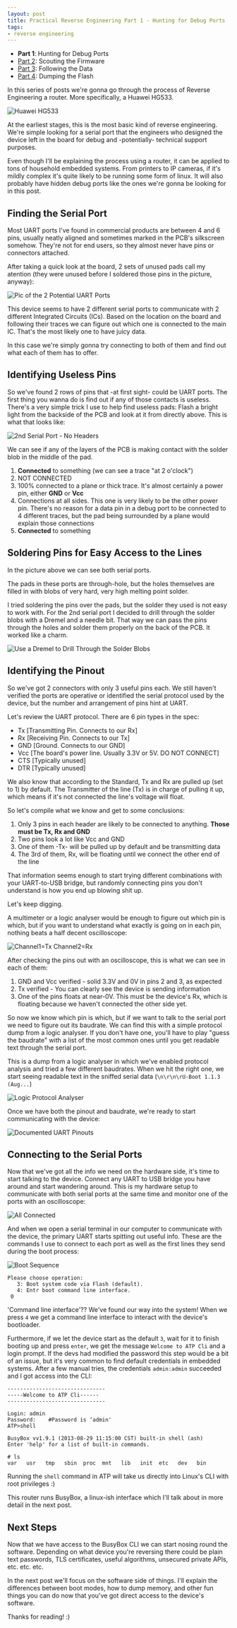 ```yaml
---
layout: post
title: Practical Reverse Engineering Part 1 - Hunting for Debug Ports
tags:
- reverse engineering
---
```


- **Part 1**: Hunting for Debug Ports
- [Part 2](http://jcjc-dev.com/2016/04/29/reversing-huawei-router-2-scouting-firmware/):
Scouting the Firmware
- [Part 3](http://jcjc-dev.com/2016/05/23/reversing-huawei-3-sniffing/):
Following the Data
- [Part 4](http://jcjc-dev.com/2016/06/08/reversing-huawei-4-dumping-flash/):
Dumping the Flash

In this series of posts we're gonna go through the process of Reverse Engineering
a router. More specifically, a Huawei HG533.

![Huawei HG533](https://i.imgur.com/UsxvPMo.jpg)

At the earliest stages, this is the most basic kind of reverse engineering.
We're simple looking for a serial port that the engineers who designed the device
left in the board for debug and -potentially- technical support purposes.

Even though I'll be explaining the process using a router, it can be applied to
tons of household embedded systems. From printers to IP cameras, if
it's mildly complex it's quite likely to be running some form of linux. It will
also probably have hidden debug ports like the ones we're gonna be looking for
in this post.

## Finding the Serial Port

Most UART ports I've found in commercial products are between 4 and 6 pins,
usually neatly aligned and sometimes marked in the PCB's silkscreen somehow.
They're not for end users, so they almost never have pins or connectors attached.

After taking a quick look at the board, 2 sets of unused pads call my atention
(they were unused before I soldered those pins in the picture, anyway):

![Pic of the 2 Potential UART Ports](https://i.imgur.com/5gJUa8R.jpg)

This device seems to have 2 different serial ports to communicate with
2 different Integrated Circuits (ICs). Based on the location on the board and
following their traces we can figure out which one is connected to the main IC.
That's the most likely one to have juicy data.

In this case we're simply gonna try connecting to both of them and find out what
each of them has to offer.

## Identifying Useless Pins

So we've found 2 rows of pins that -at first sight- could be UART ports. The
first thing you wanna do is find out if any of those contacts is useless.
There's a very simple trick I use to help find useless pads:
Flash a bright light from the backside of the PCB and look at it from directly
above. This is what that looks like:

![2nd Serial Port - No Headers](https://i.imgur.com/g0REmPG.jpg)

We can see if any of the layers of the PCB is making contact with the solder
blob in the middle of the pad.

1. **Connected** to something (we can see a trace "at 2 o'clock")
2. NOT CONNECTED
3. 100% connected to a plane or thick trace. It's almost certainly a power pin,
either **GND** or **Vcc**
4. Connections at all sides. This one is very likely to be the other power pin.
There's no reason for a data pin in a debug port to be connected to 4 different
traces, but the pad being surrounded by a plane would explain those connections
5. **Connected** to something

## Soldering Pins for Easy Access to the Lines

In the picture above we can see both serial ports.

The pads in these ports are through-hole, but the holes themselves are filled in
with blobs of very hard, very high melting point solder.

I tried soldering the pins over the pads, but the solder they used is not easy
to work with. For the 2nd serial port I decided to drill through the solder blobs
with a Dremel and a needle bit. That way we can pass the pins through the holes
and solder them properly on the back of the PCB. It worked like a charm.

![Use a Dremel to Drill Through the Solder Blobs](https://i.imgur.com/a8p40yt.jpg)

## Identifying the Pinout

So we've got 2 connectors with only 3 useful pins each. We still haven't verified
the ports are operative or identified the serial protocol used by the device, but
the number and arrangement of pins hint at UART.

Let's review the UART protocol. There are 6 pin types in the spec:

- Tx  [Transmitting Pin. Connects to our Rx]
- Rx  [Receiving Pin. Connects to our Tx]
- GND [Ground. Connects to our GND]
- Vcc [The board's power line. Usually 3.3V or 5V. DO NOT CONNECT]
- CTS [Typically unused]
- DTR [Typically unused]

We also know that according to the Standard, Tx and Rx are pulled up (set to 1)
by default. The Transmitter of the line (Tx) is in charge of pulling it up,
which means if it's not connected the line's voltage will float.

So let's compile what we know and get to some conclusions:

1. Only 3 pins in each header are likely to be connected to anything. **Those
must be Tx, Rx and GND**
2. Two pins look a lot like Vcc and GND
3. One of them -Tx- will be pulled up by default and be transmitting data
4. The 3rd of them, Rx, will be floating until we connect the other end of the
line

That information seems enough to start trying different combinations with your
UART-to-USB bridge, but randomly connecting pins you don't understand is how you
end up blowing shit up.

Let's keep digging.

A multimeter or a logic analyser would be enough to figure out which pin is
which, but if you want to understand what exactly is going on in each pin,
nothing beats a half decent oscilloscope:

![Channel1=Tx Channel2=Rx](https://i.imgur.com/HuEshXs.png)

After checking the pins out with an oscilloscope, this is what we can see in
each of them:

1. GND and Vcc verified - solid 3.3V and 0V in pins 2 and 3, as expected
2. Tx verified - You can clearly see the device is sending information
3. One of the pins floats at near-0V. This must be the device's Rx, which is
floating because we haven't connected the other side yet.

So now we know which pin is which, but if we want to talk to the serial port
we need to figure out its baudrate. We can find this with a simple
protocol dump from a logic analyser. If you don't have one, you'll have to play
"guess the baudrate" with a list of the most common ones until you get readable
text through the serial port.

This is a dump from a logic analyser in which we've enabled protocol analysis
and tried a few different baudrates. When we hit the right one, we start seeing
readable text in the sniffed serial data (`\n\r\n\rU-Boot 1.1.3 (Aug...`)

![Logic Protocol Analyser](https://i.imgur.com/OkHJtsA.jpg)

Once we have both the pinout and baudrate, we're ready to start communicating
with the device:

![Documented UART Pinouts](https://i.imgur.com/znXRocn.jpg)

## Connecting to the Serial Ports

Now that we've got all the info we need on the hardware side, it's time to start
talking to the device. Connect any UART to USB bridge you have around and start
wandering around. This is my hardware setup to communicate with both serial
ports at the same time and monitor one of the ports with an oscilloscope:

![All Connected](https://i.imgur.com/aU83qTd.jpg)

And when we open a serial terminal in our computer to communicate with the device,
the primary UART starts spitting out useful info. These are the commands I use
to connect to each port as well as the first lines they send during the boot
process:

![Boot Sequence](http://i.imgur.com/t43E8dm.jpg)

```
Please choose operation:
   3: Boot system code via Flash (default).
   4: Entr boot command line interface.
 0
```

'Command line interface'?? We've found our way into the system! When we press `4`
we get a command line interface to interact with the device's bootloader.

Furthermore, if we let the device start as the default `3`, wait for it to
finish booting up and press `enter`, we get the message `Welcome to ATP Cli`
and a login prompt. If the devs had modified the password this step would be a
bit of an issue, but it's very common to find default credentials in embedded
systems. After a few manual tries, the credentials `admin:admin` succeeded and I
got access into the CLI:

```
-------------------------------
-----Welcome to ATP Cli------
-------------------------------

Login: admin
Password:    #Password is ‘admin'
ATP>shell

BusyBox vv1.9.1 (2013-08-29 11:15:00 CST) built-in shell (ash)
Enter 'help' for a list of built-in commands.

# ls
var   usr   tmp   sbin  proc  mnt   lib   init  etc   dev   bin
```

Running the `shell` command in ATP will take us directly into Linux's CLI with
root privileges :)

This router runs BusyBox, a linux-ish interface which I'll talk about in more
detail in the next post.

## Next Steps

Now that we have access to the BusyBox CLI we can start nosing round the software.
Depending on what device you're reversing there could be plain text passwords,
TLS certificates, useful algorithms, unsecured private APIs, etc. etc. etc.

In the next post we'll focus on the software side of things. I'll explain the
differences between boot modes, how to dump memory, and other fun things
you can do now that you've got direct access to the device's software.

Thanks for reading! :)
